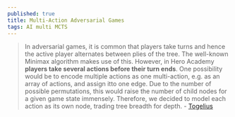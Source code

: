```yaml
---
published: true
title: Multi-Action Adversarial Games
tags: AI multi MCTS
---
```

> In adversarial games, it is common that players take turns and hence the active player alternates between plies of the tree. The well-known Minimax algorithm makes use of this. However, in Hero Academy **players take several actions before their turn ends**. One possibility would be to encode multiple actions as one multi-action, e.g. as an array of actions, and assign itto one edge. Due to the number of possible permutations, this would raise the number of child nodes for a given game state immensely. Therefore, we decided to model each action as its own node, trading tree breadth for depth. - [Togelius](http://julian.togelius.com/Justesen2016Online.pdf)
